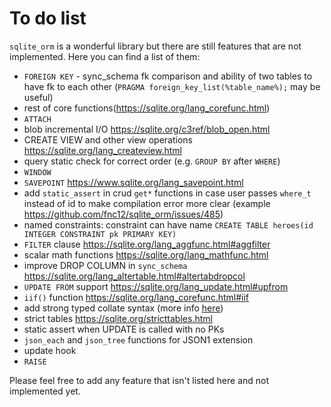 # To do list

`sqlite_orm` is a wonderful library but there are still features that are not implemented. Here you can find a list of them:

* `FOREIGN KEY` - sync_schema fk comparison and ability of two tables to have fk to each other (`PRAGMA foreign_key_list(%table_name%);` may be useful)
* rest of core functions(https://sqlite.org/lang_corefunc.html)
* `ATTACH`
* blob incremental I/O https://sqlite.org/c3ref/blob_open.html
* CREATE VIEW and other view operations https://sqlite.org/lang_createview.html
* query static check for correct order (e.g. `GROUP BY` after `WHERE`)
* `WINDOW`
* `SAVEPOINT` https://www.sqlite.org/lang_savepoint.html
* add `static_assert` in crud `get*` functions in case user passes `where_t` instead of id to make compilation error more clear (example https://github.com/fnc12/sqlite_orm/issues/485)
* named constraints: constraint can have name `CREATE TABLE heroes(id INTEGER CONSTRAINT pk PRIMARY KEY)`
* `FILTER` clause https://sqlite.org/lang_aggfunc.html#aggfilter
* scalar math functions https://sqlite.org/lang_mathfunc.html
* improve DROP COLUMN in `sync_schema` https://sqlite.org/lang_altertable.html#altertabdropcol
* `UPDATE FROM` support https://sqlite.org/lang_update.html#upfrom
* `iif()` function https://sqlite.org/lang_corefunc.html#iif
* add strong typed collate syntax (more info [here](https://github.com/fnc12/sqlite_orm/issues/767#issuecomment-887689672))
* strict tables https://sqlite.org/stricttables.html
* static assert when UPDATE is called with no PKs
* `json_each` and `json_tree` functions for JSON1 extension
* update hook
* `RAISE`

Please feel free to add any feature that isn't listed here and not implemented yet.
